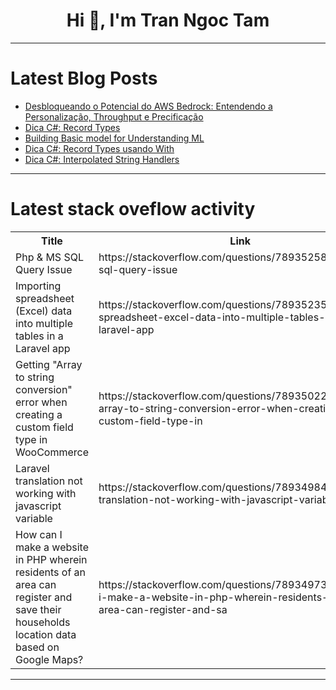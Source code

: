 <h1 align="center">Hi 👋, I'm Tran Ngoc Tam</h1>

---

# Latest Blog Posts 
<!-- BLOG-POST-LIST:START -->
- [Desbloqueando o Potencial do AWS Bedrock: Entendendo a Personalização, Throughput e Precificação](https://dev.to/vitorcastellani/desbloqueando-o-potencial-do-aws-bedrock-entendendo-a-personalizacao-throughput-e-precificacao-4j1l)
- [Dica C#: Record Types](https://dev.to/juarezasjunior/dica-c-record-types-41m6)
- [Building Basic model for Understanding ML](https://dev.to/santoshpremi/building-basic-model-for-understanding-ml-17f4)
- [Dica C#: Record Types usando With](https://dev.to/juarezasjunior/dica-c-record-types-usando-with-1h2k)
- [Dica C#: Interpolated String Handlers](https://dev.to/juarezasjunior/dica-c-interpolated-string-handlers-b75)
<!-- BLOG-POST-LIST:END -->

---

# Latest stack oveflow activity
<table>
  <tr><th>Title</th><th>Link</th></tr>
  <!-- STACKOVERFLOW:START --><tr><td>Php &amp; MS SQL Query Issue</td><td>https://stackoverflow.com/questions/78935258/php-ms-sql-query-issue</td></tr><tr><td>Importing spreadsheet &lpar;Excel&rpar; data into multiple tables in a Laravel app</td><td>https://stackoverflow.com/questions/78935235/importing-spreadsheet-excel-data-into-multiple-tables-in-a-laravel-app</td></tr><tr><td>Getting &quot;Array to string conversion&quot; error when creating a custom field type in WooCommerce</td><td>https://stackoverflow.com/questions/78935022/getting-array-to-string-conversion-error-when-creating-a-custom-field-type-in</td></tr><tr><td>Laravel translation not working with javascript variable</td><td>https://stackoverflow.com/questions/78934984/laravel-translation-not-working-with-javascript-variable</td></tr><tr><td>How can I make a website in PHP wherein residents of an area can register and save their households location data based on Google Maps?</td><td>https://stackoverflow.com/questions/78934973/how-can-i-make-a-website-in-php-wherein-residents-of-an-area-can-register-and-sa</td></tr><!-- STACKOVERFLOW:END -->
</table>

---


